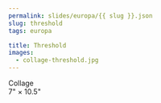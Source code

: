 ```yaml
---
permalink: slides/europa/{{ slug }}.json
slug: threshold
tags: europa

title: Threshold
images:
  - collage-threshold.jpg
---
```

Collage  
7" × 10.5"